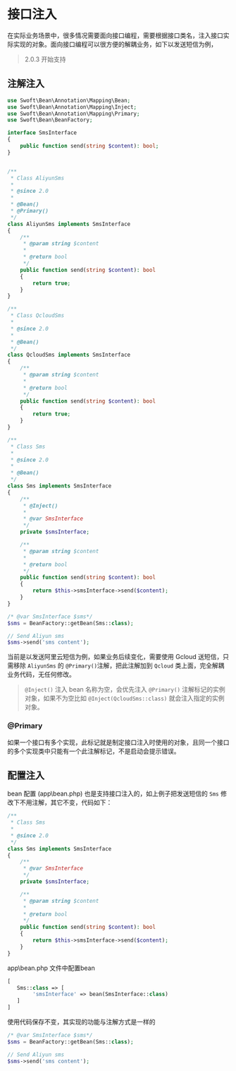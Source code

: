 # 接口注入

在实际业务场景中，很多情况需要面向接口编程，需要根据接口类名，注入接口实际实现的对象。面向接口编程可以很方便的解耦业务，如下以发送短信为例，


> 2.0.3 开始支持

## 注解注入

```php
use Swoft\Bean\Annotation\Mapping\Bean;
use Swoft\Bean\Annotation\Mapping\Inject;
use Swoft\Bean\Annotation\Mapping\Primary;
use Swoft\Bean\BeanFactory;

interface SmsInterface
{
    public function send(string $content): bool;
}


/**
 * Class AliyunSms
 *
 * @since 2.0
 *
 * @Bean()
 * @Primary()
 */
class AliyunSms implements SmsInterface
{
    /**
     * @param string $content
     *
     * @return bool
     */
    public function send(string $content): bool
    {
        return true;
    }
}

/**
 * Class QcloudSms
 *
 * @since 2.0
 *
 * @Bean()
 */
class QcloudSms implements SmsInterface
{
    /**
     * @param string $content
     *
     * @return bool
     */
    public function send(string $content): bool
    {
        return true;
    }
}

/**
 * Class Sms
 *
 * @since 2.0
 *
 * @Bean()
 */
class Sms implements SmsInterface
{
    /**
     * @Inject()
     *
     * @var SmsInterface
     */
    private $smsInterface;

    /**
     * @param string $content
     *
     * @return bool
     */
    public function send(string $content): bool
    {
        return $this->smsInterface->send($content);
    }
}

/* @var SmsInterface $sms*/
$sms = BeanFactory::getBean(Sms::class);

// Send Aliyun sms
$sms->send('sms content');
```

当前是以发送阿里云短信为例，如果业务后续变化，需要使用 Gcloud 送短信，只需移除 `AliyunSms` 的 `@Primary()`注解，把此注解加到 `Qcloud` 类上面，完全解耦业务代码，无任何修改。

> `@Inject()` 注入 bean 名称为空，会优先注入 `@Primary()` 注解标记的实例对象，如果不为空比如 `@Inject(QcloudSms::class)` 就会注入指定的实例对象。

### @Primary

如果一个接口有多个实现，此标记就是制定接口注入时使用的对象，且同一个接口的多个实现类中只能有一个此注解标记，不是启动会提示错误。

## 配置注入

bean 配置 (app\bean.php) 也是支持接口注入的，如上例子把发送短信的 `Sms` 修改下不用注解，其它不变，代码如下：

```php
/**
 * Class Sms
 *
 * @since 2.0
 */
class Sms implements SmsInterface
{
    /**
     * @var SmsInterface
     */
    private $smsInterface;

    /**
     * @param string $content
     *
     * @return bool
     */
    public function send(string $content): bool
    {
        return $this->smsInterface->send($content);
    }
}
```

app\bean.php 文件中配置bean

```php
[
   Sms::class => [
        'smsInterface' => bean(SmsInterface::class)
   ]
]
```

使用代码保存不变，其实现的功能与注解方式是一样的

```php
/* @var SmsInterface $sms*/
$sms = BeanFactory::getBean(Sms::class);

// Send Aliyun sms
$sms->send('sms content');
```
